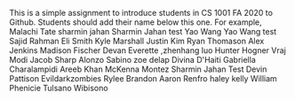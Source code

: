 This is a simple assignment to introduce students in CS 1001 FA 2020 to Github. Students should add their name below this one. For example,
Malachi Tate 
sharmin jahan
Sharmin Jahan test
Yao Wang
Yao Wang test
Sajid Rahman
Eli Smith
Kyle Marshall
Justin Kim
Ryan Thomason
Alex Jenkins
Madison Fischer 
Devan Everette 
,zhenhang luo
Hunter Hogner
Vraj Modi
Jacob Sharp
Alonzo Sabino
zoe delap
Divina D'Haiti
Gabriella Charalampidi
Areeb Khan
McKenna Montez
Sharmin Jahan Test
Devin Pattison
Evildarkzombies
Rylee Brandon
Aaron Renfro
haley kelly
William Phenicie
Tulsano Wibisono

